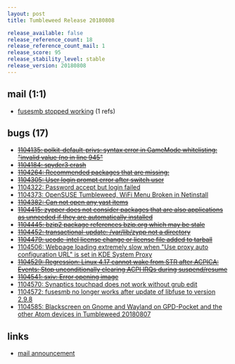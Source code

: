 ```yaml
---
layout: post
title: Tumbleweed Release 20180808

release_available: false
release_reference_count: 18
release_reference_count_mail: 1
release_score: 95
release_stability_level: stable
release_version: 20180808
---
```


## mail (1:1)

- [fusesmb stopped working](https://lists.opensuse.org/opensuse-factory/2018-08/msg00170.html) (1 refs)

## bugs (17)

<!--more-->

- ~~[1104135: polkit-default-privs: syntax error in GameMode whitelisting: "invalid value (no in line 945"](https://bugzilla.opensuse.org/show_bug.cgi?id=1104135)~~
- ~~[1104184: spyder3 crash](https://bugzilla.opensuse.org/show_bug.cgi?id=1104184)~~
- ~~[1104264: Recommended packages that are missing:](https://bugzilla.opensuse.org/show_bug.cgi?id=1104264)~~
- ~~[1104305: User login prompt error after switch user](https://bugzilla.opensuse.org/show_bug.cgi?id=1104305)~~
- [1104322: Password accept but login failed](https://bugzilla.opensuse.org/show_bug.cgi?id=1104322)
- [1104373: OpenSUSE Tumbleweed, WiFi Menu Broken in Netinstall](https://bugzilla.opensuse.org/show_bug.cgi?id=1104373)
- ~~[1104382: Can not open any yast items](https://bugzilla.opensuse.org/show_bug.cgi?id=1104382)~~
- ~~[1104415: zypper does not consider packages that are also applications as unneeded if they are automatically installed](https://bugzilla.opensuse.org/show_bug.cgi?id=1104415)~~
- ~~[1104445: bzip2 package references bzip.org which may be stale](https://bugzilla.opensuse.org/show_bug.cgi?id=1104445)~~
- ~~[1104452: transactional-update: /var/lib/zypp not a directory](https://bugzilla.opensuse.org/show_bug.cgi?id=1104452)~~
- ~~[1104479: ucode-intel license change or license file added to tarball](https://bugzilla.opensuse.org/show_bug.cgi?id=1104479)~~
- [1104506: Webpage loading extremely slow when "Use proxy auto configuration URL" is set in KDE System Proxy](https://bugzilla.opensuse.org/show_bug.cgi?id=1104506)
- ~~[1104529: Regression: Linux 4.17 cannot wake from STR after ACPICA: Events: Stop unconditionally clearing ACPI IRQs during suspend/resume](https://bugzilla.opensuse.org/show_bug.cgi?id=1104529)~~
- ~~[1104541: sxiv: Error opening image](https://bugzilla.opensuse.org/show_bug.cgi?id=1104541)~~
- [1104570: Synaptics touchpad does not work without grub edit](https://bugzilla.opensuse.org/show_bug.cgi?id=1104570)
- [1104572: fusesmb no longer works after update of libfuse to version 2.9.8](https://bugzilla.opensuse.org/show_bug.cgi?id=1104572)
- [1104585: Blackscreen on Gnome and Wayland on GPD-Pocket and the other Atom devices in  Tumbleweed 20180807](https://bugzilla.opensuse.org/show_bug.cgi?id=1104585)



## links

- [mail announcement](https://lists.opensuse.org/opensuse-factory/2018-08/msg00165.html)
